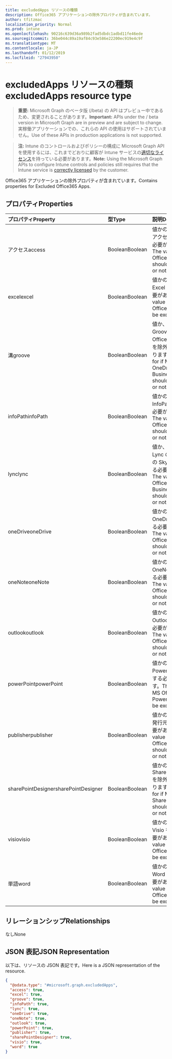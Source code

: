 ```yaml
---
title: excludedApps リソースの種類
description: Office365 アプリケーションの除外プロパティが含まれています。
author: tfitzmac
localization_priority: Normal
ms.prod: intune
ms.openlocfilehash: 90216c639d36a989b2fad5dbdc1adbd11fe46ede
ms.sourcegitcommit: 36be044c89a19af84c93e586e22200ec919e4c9f
ms.translationtype: MT
ms.contentlocale: ja-JP
ms.lasthandoff: 01/12/2019
ms.locfileid: "27943950"
---
```

# <a name="excludedapps-resource-type"></a><span data-ttu-id="1d4bf-103">excludedApps リソースの種類</span><span class="sxs-lookup"><span data-stu-id="1d4bf-103">excludedApps resource type</span></span>

> <span data-ttu-id="1d4bf-104">**重要:** Microsoft Graph のベータ版 (/beta) の API はプレビュー中であるため、変更されることがあります。</span><span class="sxs-lookup"><span data-stu-id="1d4bf-104">**Important:** APIs under the / beta version in Microsoft Graph are in preview and are subject to change.</span></span> <span data-ttu-id="1d4bf-105">実稼働アプリケーションでの、これらの API の使用はサポートされていません。</span><span class="sxs-lookup"><span data-stu-id="1d4bf-105">Use of these APIs in production applications is not supported.</span></span>

> <span data-ttu-id="1d4bf-106">**注:** Intune のコントロールおよびポリシーの構成に Microsoft Graph API を使用するには、これまでどおりに顧客が Intune サービスの[適切なライセンス](https://go.microsoft.com/fwlink/?linkid=839381)を持っている必要があります。</span><span class="sxs-lookup"><span data-stu-id="1d4bf-106">**Note:** Using the Microsoft Graph APIs to configure Intune controls and policies still requires that the Intune service is [correctly licensed](https://go.microsoft.com/fwlink/?linkid=839381) by the customer.</span></span>

<span data-ttu-id="1d4bf-107">Office365 アプリケーションの除外プロパティが含まれています。</span><span class="sxs-lookup"><span data-stu-id="1d4bf-107">Contains properties for Excluded Office365 Apps.</span></span>
## <a name="properties"></a><span data-ttu-id="1d4bf-108">プロパティ</span><span class="sxs-lookup"><span data-stu-id="1d4bf-108">Properties</span></span>
|<span data-ttu-id="1d4bf-109">プロパティ</span><span class="sxs-lookup"><span data-stu-id="1d4bf-109">Property</span></span>|<span data-ttu-id="1d4bf-110">型</span><span class="sxs-lookup"><span data-stu-id="1d4bf-110">Type</span></span>|<span data-ttu-id="1d4bf-111">説明</span><span class="sxs-lookup"><span data-stu-id="1d4bf-111">Description</span></span>|
|:---|:---|:---|
|<span data-ttu-id="1d4bf-112">アクセス</span><span class="sxs-lookup"><span data-stu-id="1d4bf-112">access</span></span>|<span data-ttu-id="1d4bf-113">Boolean</span><span class="sxs-lookup"><span data-stu-id="1d4bf-113">Boolean</span></span>|<span data-ttu-id="1d4bf-114">値かの MS Office のアクセスを除外する必要があります。</span><span class="sxs-lookup"><span data-stu-id="1d4bf-114">The value for if MS Office Access should be excluded or not.</span></span>|
|<span data-ttu-id="1d4bf-115">excel</span><span class="sxs-lookup"><span data-stu-id="1d4bf-115">excel</span></span>|<span data-ttu-id="1d4bf-116">Boolean</span><span class="sxs-lookup"><span data-stu-id="1d4bf-116">Boolean</span></span>|<span data-ttu-id="1d4bf-117">値かの MS Office Excel を除外する必要があります。</span><span class="sxs-lookup"><span data-stu-id="1d4bf-117">The value for if MS Office Excel should be excluded or not.</span></span>|
|<span data-ttu-id="1d4bf-118">溝</span><span class="sxs-lookup"><span data-stu-id="1d4bf-118">groove</span></span>|<span data-ttu-id="1d4bf-119">Boolean</span><span class="sxs-lookup"><span data-stu-id="1d4bf-119">Boolean</span></span>|<span data-ttu-id="1d4bf-120">値か、ビジネスの Groove の MS Office の OneDrive を除外する必要があります。</span><span class="sxs-lookup"><span data-stu-id="1d4bf-120">The value for if MS Office OneDrive for Business - Groove should be excluded or not.</span></span>|
|<span data-ttu-id="1d4bf-121">infoPath</span><span class="sxs-lookup"><span data-stu-id="1d4bf-121">infoPath</span></span>|<span data-ttu-id="1d4bf-122">Boolean</span><span class="sxs-lookup"><span data-stu-id="1d4bf-122">Boolean</span></span>|<span data-ttu-id="1d4bf-123">値かの MS Office InfoPath を除外する必要があります。</span><span class="sxs-lookup"><span data-stu-id="1d4bf-123">The value for if MS Office InfoPath should be excluded or not.</span></span>|
|<span data-ttu-id="1d4bf-124">lync</span><span class="sxs-lookup"><span data-stu-id="1d4bf-124">lync</span></span>|<span data-ttu-id="1d4bf-125">Boolean</span><span class="sxs-lookup"><span data-stu-id="1d4bf-125">Boolean</span></span>|<span data-ttu-id="1d4bf-126">値か、ビジネス - Lync の MS Office の Skype を除外する必要があります。</span><span class="sxs-lookup"><span data-stu-id="1d4bf-126">The value for if MS Office Skype for Business - Lync should be excluded or not.</span></span>|
|<span data-ttu-id="1d4bf-127">oneDrive</span><span class="sxs-lookup"><span data-stu-id="1d4bf-127">oneDrive</span></span>|<span data-ttu-id="1d4bf-128">Boolean</span><span class="sxs-lookup"><span data-stu-id="1d4bf-128">Boolean</span></span>|<span data-ttu-id="1d4bf-129">値かの MS Office の OneDrive を除外する必要があります。</span><span class="sxs-lookup"><span data-stu-id="1d4bf-129">The value for if MS Office OneDrive should be excluded or not.</span></span>|
|<span data-ttu-id="1d4bf-130">oneNote</span><span class="sxs-lookup"><span data-stu-id="1d4bf-130">oneNote</span></span>|<span data-ttu-id="1d4bf-131">Boolean</span><span class="sxs-lookup"><span data-stu-id="1d4bf-131">Boolean</span></span>|<span data-ttu-id="1d4bf-132">値かの MS Office OneNote を除外する必要があります。</span><span class="sxs-lookup"><span data-stu-id="1d4bf-132">The value for if MS Office OneNote should be excluded or not.</span></span>|
|<span data-ttu-id="1d4bf-133">outlook</span><span class="sxs-lookup"><span data-stu-id="1d4bf-133">outlook</span></span>|<span data-ttu-id="1d4bf-134">Boolean</span><span class="sxs-lookup"><span data-stu-id="1d4bf-134">Boolean</span></span>|<span data-ttu-id="1d4bf-135">値かの MS Office Outlook を除外する必要があります。</span><span class="sxs-lookup"><span data-stu-id="1d4bf-135">The value for if MS Office Outlook should be excluded or not.</span></span>|
|<span data-ttu-id="1d4bf-136">powerPoint</span><span class="sxs-lookup"><span data-stu-id="1d4bf-136">powerPoint</span></span>|<span data-ttu-id="1d4bf-137">Boolean</span><span class="sxs-lookup"><span data-stu-id="1d4bf-137">Boolean</span></span>|<span data-ttu-id="1d4bf-138">値かの MS Office PowerPoint を除外する必要があります。</span><span class="sxs-lookup"><span data-stu-id="1d4bf-138">The value for if MS Office PowerPoint should be excluded or not.</span></span>|
|<span data-ttu-id="1d4bf-139">publisher</span><span class="sxs-lookup"><span data-stu-id="1d4bf-139">publisher</span></span>|<span data-ttu-id="1d4bf-140">Boolean</span><span class="sxs-lookup"><span data-stu-id="1d4bf-140">Boolean</span></span>|<span data-ttu-id="1d4bf-141">値かの MS Office の発行元を除外する必要があります。</span><span class="sxs-lookup"><span data-stu-id="1d4bf-141">The value for if MS Office Publisher should be excluded or not.</span></span>|
|<span data-ttu-id="1d4bf-142">sharePointDesigner</span><span class="sxs-lookup"><span data-stu-id="1d4bf-142">sharePointDesigner</span></span>|<span data-ttu-id="1d4bf-143">Boolean</span><span class="sxs-lookup"><span data-stu-id="1d4bf-143">Boolean</span></span>|<span data-ttu-id="1d4bf-144">値かの MS Office の SharePointDesigner を除外する必要があります。</span><span class="sxs-lookup"><span data-stu-id="1d4bf-144">The value for if MS Office SharePointDesigner should be excluded or not.</span></span>|
|<span data-ttu-id="1d4bf-145">visio</span><span class="sxs-lookup"><span data-stu-id="1d4bf-145">visio</span></span>|<span data-ttu-id="1d4bf-146">Boolean</span><span class="sxs-lookup"><span data-stu-id="1d4bf-146">Boolean</span></span>|<span data-ttu-id="1d4bf-147">値かの MS Office Visio を除外する必要があります。</span><span class="sxs-lookup"><span data-stu-id="1d4bf-147">The value for if MS Office Visio should be excluded or not.</span></span>|
|<span data-ttu-id="1d4bf-148">単語</span><span class="sxs-lookup"><span data-stu-id="1d4bf-148">word</span></span>|<span data-ttu-id="1d4bf-149">Boolean</span><span class="sxs-lookup"><span data-stu-id="1d4bf-149">Boolean</span></span>|<span data-ttu-id="1d4bf-150">値かの MS Office の Word を除外する必要があります。</span><span class="sxs-lookup"><span data-stu-id="1d4bf-150">The value for if MS Office Word should be excluded or not.</span></span>|

## <a name="relationships"></a><span data-ttu-id="1d4bf-151">リレーションシップ</span><span class="sxs-lookup"><span data-stu-id="1d4bf-151">Relationships</span></span>
<span data-ttu-id="1d4bf-152">なし</span><span class="sxs-lookup"><span data-stu-id="1d4bf-152">None</span></span>
## <a name="json-representation"></a><span data-ttu-id="1d4bf-153">JSON 表記</span><span class="sxs-lookup"><span data-stu-id="1d4bf-153">JSON Representation</span></span>
<span data-ttu-id="1d4bf-154">以下は、リソースの JSON 表記です。</span><span class="sxs-lookup"><span data-stu-id="1d4bf-154">Here is a JSON representation of the resource.</span></span>
<!-- {
  "blockType": "resource",
  "@odata.type": "microsoft.graph.excludedApps"
}
-->
``` json
{
  "@odata.type": "#microsoft.graph.excludedApps",
  "access": true,
  "excel": true,
  "groove": true,
  "infoPath": true,
  "lync": true,
  "oneDrive": true,
  "oneNote": true,
  "outlook": true,
  "powerPoint": true,
  "publisher": true,
  "sharePointDesigner": true,
  "visio": true,
  "word": true
}
```





